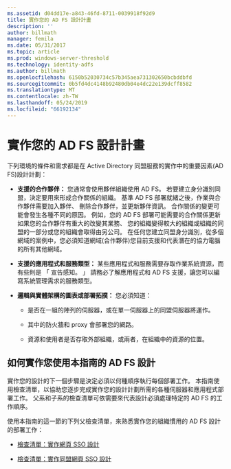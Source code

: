 ```yaml
---
ms.assetid: d04dd17e-a843-46fd-8711-0039918f92d9
title: 實作您的 AD FS 設計計畫
description: ''
author: billmath
manager: femila
ms.date: 05/31/2017
ms.topic: article
ms.prod: windows-server-threshold
ms.technology: identity-adfs
ms.author: billmath
ms.openlocfilehash: 6150b52030734c57b345aea731302650bcbddbfd
ms.sourcegitcommit: 0b5fd4dc4148b92480db04e4dc22e139dcff8582
ms.translationtype: MT
ms.contentlocale: zh-TW
ms.lasthandoff: 05/24/2019
ms.locfileid: "66192134"
---
```

# <a name="implementing-your-ad-fs-design-plan"></a>實作您的 AD FS 設計計畫

下列環境的條件和需求都是在 Active Directory 同盟服務的實作中的重要因素\(AD FS\)設計計劃：  
  
-   **支援的合作夥伴：** 您通常會使用夥伴組織使用 AD FS。 若要建立身分識別同盟，決定要用來形成合作關係的組織。 基準 AD FS 部署就緒之後，作業與合作夥伴需要加入夥伴、 刪除合作夥伴，並更新夥伴資訊。 合作關係的變更可能會發生各種不同的原因。 例如，您的 AD FS 部署可能需要的合作關係更新如果您的合作夥伴有重大的改變其業務、 您的組織變得較大的組織或組織的同盟的一部分或您的組織會取得由另公司。 在任何您建立同盟身分識別，從多個網域的案例中，您必須知道網域\(合作夥伴\)您目前支援和代表潛在的協力電腦的所有其他網域。  
  
-   **支援的應用程式和服務類型：** 某些應用程式和服務需要存取作業系統資源，而有些則是 「 宣告感知。 」 請務必了解應用程式和 AD FS 支援，讓您可以編寫系統管理需求的服務類型。  
  
-   **邏輯與實體架構的圖表或部署拓撲：** 您必須知道：  
  
    -   是否在一組的陣列的伺服器，或在單一伺服器上的同盟伺服器將運作。  
  
    -   其中的防火牆和 proxy 會部署您的網路。  
  
    -   資源和使用者是否存取外部組織，或兩者，在組織中的資源的位置。  
  
## <a name="how-to-implement-your-ad-fs-design-using-this-guide"></a>如何實作您使用本指南的 AD FS 設計  
實作您的設計的下一個步驟是決定必須以何種順序執行每個部署工作。 本指南使用檢查清單，以協助您逐步完成實作您的設計計劃所需的各種伺服器和應用程式部署工作。 父系和子系的檢查清單可依需要來代表設計必須處理特定的 AD FS 的工作順序。  
  
使用本指南的這一節的下列父檢查清單，來熟悉實作您的組織慣用的 AD FS 設計的部署工作：  
  
-   [檢查清單：實作網頁 SSO 設計](Checklist--Implementing-a-Web-SSO-Design.md)  
  
-   [檢查清單：實作同盟網頁 SSO 設計](Checklist--Implementing-a-Federated-Web-SSO-Design.md)  
